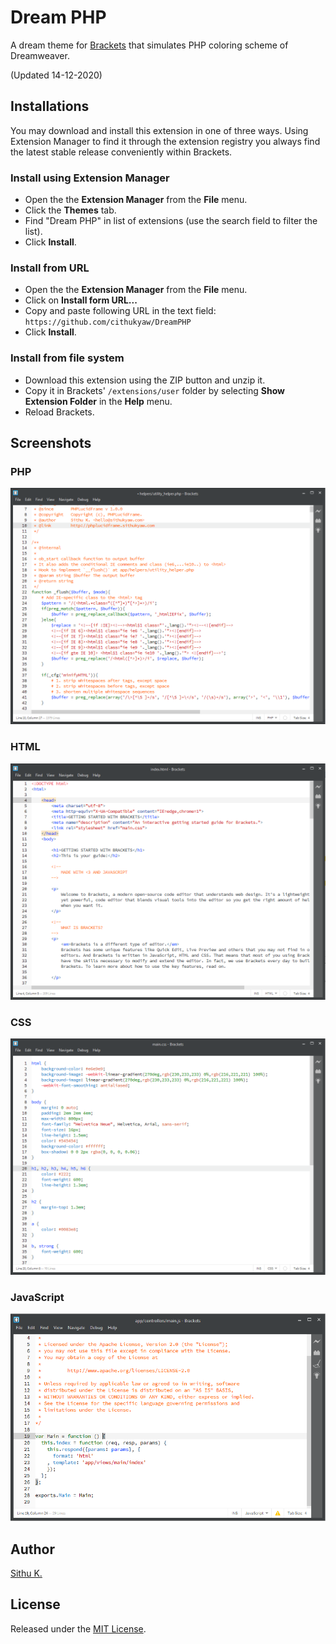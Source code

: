 # Dream PHP

A dream theme for [Brackets](http://brackets.io/) that simulates PHP coloring scheme of Dreamweaver.

(Updated 14-12-2020)

## Installations

You may download and install this extension in one of three ways. Using Extension Manager to find it through the extension registry you always find the latest stable release conveniently within Brackets.

### Install using Extension Manager

- Open the the **Extension Manager** from the **File** menu.
- Click the **Themes** tab.
- Find "Dream PHP" in list of extensions (use the search field to filter the list).
- Click **Install**.

### Install from URL

- Open the the **Extension Manager** from the **File** menu.
- Click on **Install form URL...**
- Copy and paste following URL in the text field: ``https://github.com/cithukyaw/DreamPHP``
- Click **Install**.

### Install from file system

- Download this extension using the ZIP button and unzip it.
- Copy it in Brackets' `/extensions/user` folder by selecting **Show Extension Folder** in the **Help** menu.
- Reload Brackets.

## Screenshots

### PHP

![PHP Screenshot](screenshots/php.png)

### HTML

![HTML Screenshot](screenshots/html.png)

### CSS

![CSS Screenshot](screenshots/css.png)

### JavaScript

![JavaScript Screenshot](screenshots/javascript.png)

## Author

[Sithu K.](http://sithukyaw.com)

## License

Released under the [MIT License](LICENSE).
